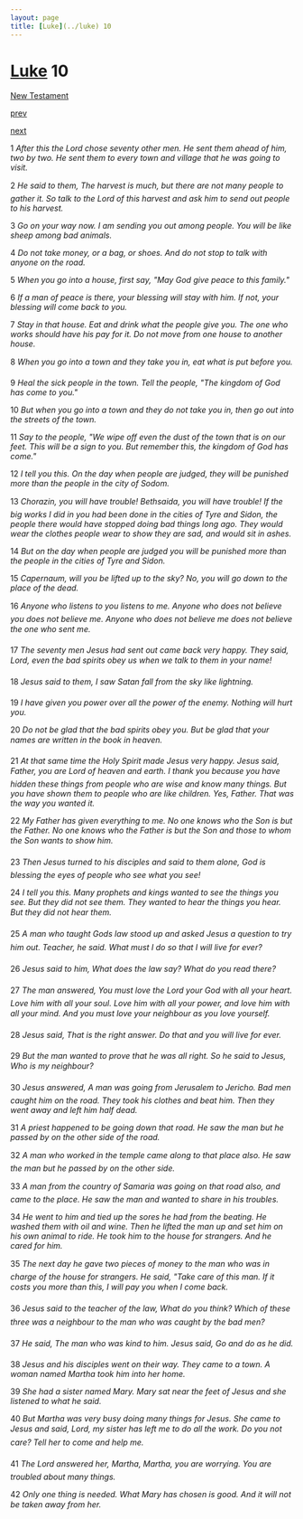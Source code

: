 ```yaml
---
layout: page
title: [Luke](../luke) 10
---
```


# [Luke](../luke) 10

[New Testament](/new-testament)


[prev](luke-9.html)


[next](luke-11.html)

1 _After this the Lord chose seventy other men. He sent them ahead of him, two by two. He sent them to every town and village that he was going to visit._

2 _He said to them, The harvest is much, but there are not many people to gather it. So talk to the Lord of this harvest and ask him to send out people to his harvest._

3 _Go on your way now. I am sending you out among people. You will be like sheep among bad animals._

4 _Do not take money, or a bag, or shoes. And do not stop to talk with anyone on the road._

5 _When you go into a house, first say, "May God give peace to this family."_

6 _If a man of peace is there, your blessing will stay with him. If not, your blessing will come back to you._

7 _Stay in that house. Eat and drink what the people give you. The one who works should have his pay for it. Do not move from one house to another house._

8 _When you go into a town and they take you in, eat what is put before you._

9 _Heal the sick people in the town. Tell the people, "The kingdom of God has come to you."_

10 _But when you go into a town and they do not take you in, then go out into the streets of the town._

11 _Say to the people, "We wipe off even the dust of the town that is on our feet. This will be a sign to you. But remember this, the kingdom of God has come."_

12 _I tell you this. On the day when people are judged, they will be punished more than the people in the city of Sodom._

13 _Chorazin, you will have trouble! Bethsaida, you will have trouble! If the big works I did in you had been done in the cities of Tyre and Sidon, the people there would have stopped doing bad things long ago. They would wear the clothes people wear to show they are sad, and would sit in ashes._

14 _But on the day when people are judged you will be punished more than the people in the cities of Tyre and Sidon._

15 _Capernaum, will you be lifted up to the sky? No, you will go down to the place of the dead._

16 _Anyone who listens to you listens to me. Anyone who does not believe you does not believe me. Anyone who does not believe me does not believe the one who sent me._

17 _The seventy men Jesus had sent out came back very happy. They said, Lord, even the bad spirits obey us when we talk to them in your name!_

18 _Jesus said to them, I saw Satan fall from the sky like lightning._

19 _I have given you power over all the power of the enemy. Nothing will hurt you._

20 _Do not be glad that the bad spirits obey you. But be glad that your names are written in the book in heaven._

21 _At that same time the Holy Spirit made Jesus very happy. Jesus said, Father, you are Lord of heaven and earth. I thank you because you have hidden these things from people who are wise and know many things. But you have shown them to people who are like children. Yes, Father. That was the way you wanted it._

22 _My Father has given everything to me. No one knows who the Son is but the Father. No one knows who the Father is but the Son and those to whom the Son wants to show him._

23 _Then Jesus turned to his disciples and said to them alone, God is blessing the eyes of people who see what you see!_

24 _I tell you this. Many prophets and kings wanted to see the things you see. But they did not see them. They wanted to hear the things you hear. But they did not hear them._

25 _A man who taught Gods law stood up and asked Jesus a question to try him out.  Teacher, he said. What must I do so that I will live for ever?_

26 _Jesus said to him, What does the law say? What do you read there?_

27 _The man answered, You must love the Lord your God with all your heart. Love him with all your soul. Love him with all your power, and love him with all your mind. And you must love your neighbour as you love yourself._

28 _Jesus said, That is the right answer. Do that and you will live for ever._

29 _But the man wanted to prove that he was all right. So he said to Jesus, Who is my neighbour?_

30 _Jesus answered, A man was going from Jerusalem to Jericho. Bad men caught him on the road. They took his clothes and beat him. Then they went away and left him half dead._

31 _A priest happened to be going down that road. He saw the man but he passed by on the other side of the road._

32 _A man who worked in the temple came along to that place also. He saw the man but he passed by on the other side._

33 _A man from the country of Samaria was going on that road also, and came to the place.  He saw the man and wanted to share in his troubles._

34 _He went to him and tied up the sores he had from the beating. He washed them with oil and wine. Then he lifted the man up and set him on his own animal to ride. He took him to the house for strangers. And he cared for him._

35 _The next day he gave two pieces of money to the man who was in charge of the house for strangers. He said, "Take care of this man. If it costs you more than this, I will pay you when I come back._

36 _Jesus said to the teacher of the law, What do you think? Which of these three was a neighbour to the man who was caught by the bad men?_

37 _He said, The man who was kind to him. Jesus said, Go and do as he did._

38 _Jesus and his disciples went on their way. They came to a town. A woman named Martha took him into her home._

39 _She had a sister named Mary. Mary sat near the feet of Jesus and she listened to what he said._

40 _But Martha was very busy doing many things for Jesus. She came to Jesus and said,  Lord, my sister has left me to do all the work. Do you not care? Tell her to come and help me._

41 _The Lord answered her, Martha, Martha, you are worrying. You are troubled about many things._

42 _Only one thing is needed. What Mary has chosen is good. And it will not be taken away from her._

